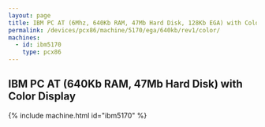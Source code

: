 ```yaml
---
layout: page
title: IBM PC AT (6Mhz, 640Kb RAM, 47Mb Hard Disk, 128Kb EGA) with Color Display
permalink: /devices/pcx86/machine/5170/ega/640kb/rev1/color/
machines:
  - id: ibm5170
    type: pcx86
---
```


IBM PC AT (640Kb RAM, 47Mb Hard Disk) with Color Display
--------------------------------------------------------

{% include machine.html id="ibm5170" %}
